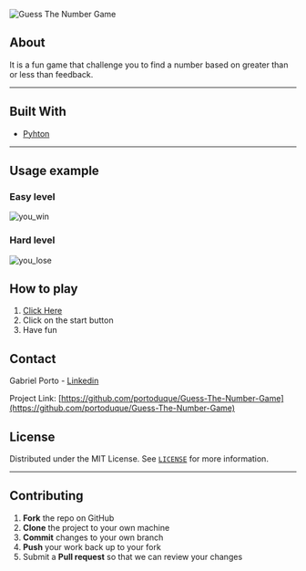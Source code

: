 ![Guess The Number Game](https://user-images.githubusercontent.com/37813839/113494781-07c74c00-94c2-11eb-9fb8-22aad229f68c.png)

## About

It is a fun game that challenge you to find a number based on greater than or less than feedback.
***
## Built With

* [Pyhton](https://www.python.org/downloads/)
***
## Usage example

### Easy level
![you_win](https://user-images.githubusercontent.com/37813839/113521503-3865bf00-9570-11eb-8455-54807443fa40.gif)
### Hard level
![you_lose](https://user-images.githubusercontent.com/37813839/113521510-474c7180-9570-11eb-94d7-9cd6d62c200e.gif)


## How to play
1. [Click Here](https://replit.com/@portoduque/Guess-The-Number-Game)
2. Click on the start button
3. Have fun

## Contact
Gabriel Porto - [Linkedin](https://www.linkedin.com/in/portoduque/)

Project Link: [https://github.com/portoduque/Guess-The-Number-Game](https://github.com/portoduque/Guess-The-Number-Game)

## License

Distributed under the MIT License. See [`LICENSE`](https://github.com/portoduque/Guess-The-Number-Game/blob/main/LICENSE.md) for more information.
***
## Contributing

1. **Fork** the repo on GitHub
2. **Clone** the project to your own machine
3. **Commit** changes to your own branch
4. **Push** your work back up to your fork
5. Submit a **Pull request** so that we can review your changes

